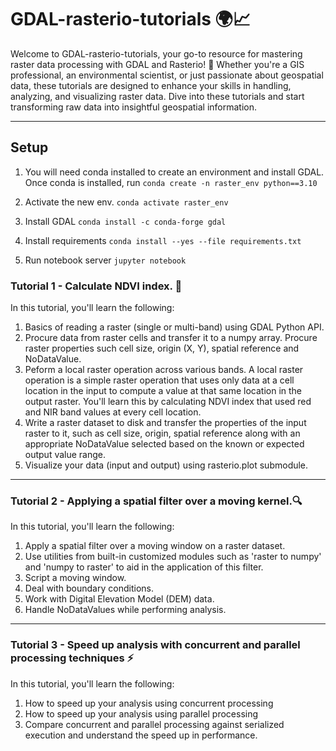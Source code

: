 # GDAL-rasterio-tutorials  🌍📈

Welcome to GDAL-rasterio-tutorials, your go-to resource for mastering raster data processing with GDAL and Rasterio! 🚀 Whether you're a GIS professional, an environmental scientist, or just passionate about geospatial data, these tutorials are designed to enhance your skills in handling, analyzing, and visualizing raster data. Dive into these tutorials and start transforming raw data into insightful geospatial information.
____________________________

## Setup

1. You will need conda installed to create an environment and install GDAL. Once conda is installed, run
`conda create -n raster_env python==3.10`

2. Activate the new env. 
`conda activate raster_env`

3. Install GDAL
`conda install -c conda-forge gdal`

4. Install requirements
`conda install --yes --file requirements.txt`

5. Run notebook server
`jupyter notebook`

### Tutorial 1 - Calculate NDVI index. 🌱
In this tutorial, you'll learn the following:
1. Basics of reading a raster (single or multi-band) using GDAL Python API. 
2. Procure data from raster cells and transfer it to a numpy array. Procure raster properties such cell size, origin (X, Y), spatial reference and NoDataValue.
3. Peform a local raster operation across various bands. A local raster operation is a simple raster operation that uses only data at a cell location in the input to compute a value at that same location in the output raster. You'll learn this by calculating NDVI index that used red and NIR band values at every cell location.
3. Write a raster dataset to disk and transfer the properties of the input raster to it, such as cell size, origin, spatial reference along with an appropriate NoDataValue selected based on the known or expected output value range. 
4. Visualize your data (input and output) using rasterio.plot submodule.

____________________________
### Tutorial 2 - Applying a spatial filter over a moving kernel.🔍
In this tutorial, you'll learn the following:
1. Apply a spatial filter over a moving window on a raster dataset.
2. Use utilities from built-in customized modules such as 'raster to numpy' and 'numpy to raster' to aid in the application of this filter.
3. Script a moving window.
4. Deal with boundary conditions.
4. Work with Digital Elevation Model (DEM) data.
5. Handle NoDataValues while performing analysis.

____________________________
### Tutorial 3 - Speed up analysis with concurrent and parallel processing techniques ⚡
In this tutorial, you'll learn the following:
1. How to speed up your analysis using concurrent processing
2. How to speed up your analysis using parallel processing
3. Compare concurrent and parallel processing against serialized execution and understand the speed up in performance.
